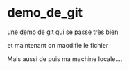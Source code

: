 # demo_de_git
une demo de git qui se passe très bien

et maintenant on maodifie le fichier

Mais aussi de puis ma machine locale....
